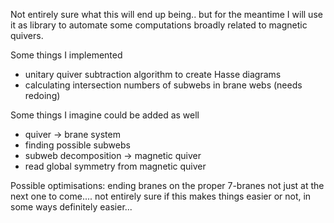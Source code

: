 Not entirely sure what this will end up being.. but for the meantime I will use it as library to automate some computations 
broadly related to magnetic quivers.


Some things I implemented
- unitary quiver subtraction algorithm to create Hasse diagrams
- calculating intersection numbers of subwebs in brane webs (needs redoing)

Some things I imagine could be added as well
- quiver -> brane system
- finding possible subwebs
- subweb decomposition -> magnetic quiver
- read global symmetry from magnetic quiver






Possible optimisations: ending branes on the proper 7-branes not just at the next one to come.... not entirely sure if this makes things easier or not, in some ways definitely easier...